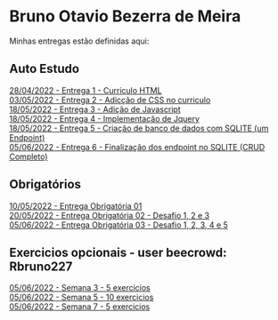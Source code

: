 # Bruno Otavio Bezerra de Meira
Minhas entregas estão definidas aqui:
## Auto Estudo
<a href="https://github.com/brun0meira/modulo2/tree/main/03_AUT_EST_ENTREGA/Semana%202"> 28/04/2022 - Entrega 1 - Curriculo HTML </a>
<br>
<a href="https://github.com/brun0meira/modulo2/tree/main/03_AUT_EST_ENTREGA/Semana%203"> 03/05/2022 - Entrega 2 - Adicção de CSS no curriculo </a>
<br>
<a href="https://github.com/brun0meira/modulo2/tree/main/03_AUT_EST_ENTREGA/Semana%204/Curr%C3%ADculo%20HTML%20and%20CSS"> 18/05/2022 - Entrega 3 - Adição de Javascript </a>
<br>
<a href="https://github.com/brun0meira/modulo2/tree/main/03_AUT_EST_ENTREGA/Semana%205/curriculo%20jquery"> 18/05/2022 - Entrega 4 - Implementação de Jquery</a>
<br>
<a href="https://github.com/brun0meira/modulo2/tree/main/03_AUT_EST_ENTREGA/Semana%206/curriculo"> 18/05/2022 - Entrega 5 - Criação de banco de dados com SQLITE (um Endpoint) </a>
<br>
<a href="https://github.com/brun0meira/modulo2/tree/main/03_AUT_EST_ENTREGA/Semana%207/curriculo"> 05/06/2022 - Entrega 6 - Finalização dos endpoint no SQLITE (CRUD Completo) </a>

## Obrigatórios
<a href="https://github.com/brun0meira/modulo2/tree/main/04_AUT_EST_EX_OBRIGATORIOS/Semana%203/AtvSem3"> 10/05/2022 - Entrega Obrigatória 01 </a>
<br>
<a href="https://github.com/brun0meira/modulo2/tree/main/04_AUT_EST_EX_OBRIGATORIOS/Semana%205/atv%20sem%205"> 20/05/2022 - Entrega Obrigatória 02 - Desafio 1, 2 e 3 </a>
<br>
<a href="https://github.com/brun0meira/modulo2/tree/main/04_AUT_EST_EX_OBRIGATORIOS/Semana%207"> 05/06/2022 - Entrega Obrigatória 03 - Desafio 1, 2, 3, 4 e 5 </a>

## Exercicios opcionais - user beecrowd: Rbruno227
<a href="https://www.beecrowd.com.br/judge/pt/homeworks/view/29684"> 05/06/2022 - Semana 3 - 5 exercicios</a>
<br>
<a href="https://www.beecrowd.com.br/judge/pt/homeworks/view/30000"> 05/06/2022 - Semana 5 - 10 exercicios</a>
<br>
<a href="https://www.beecrowd.com.br/judge/pt/homeworks/view/30289"> 05/06/2022 - Semana 7 - 5 exercicios</a>
